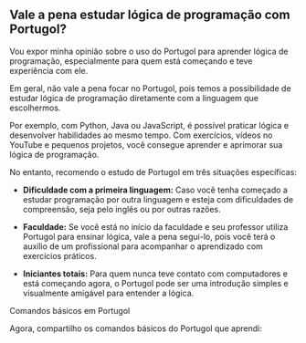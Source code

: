 ## Vale a pena estudar lógica de programação com Portugol?

Vou expor minha opinião sobre o uso do Portugol para aprender lógica de programação, especialmente para quem está começando e teve experiência com ele.

Em geral, não vale a pena focar no Portugol, pois temos a possibilidade de estudar lógica de programação diretamente com a linguagem que escolhermos.

Por exemplo, com Python, Java ou JavaScript, é possível praticar lógica e desenvolver habilidades ao mesmo tempo. Com exercícios, vídeos no YouTube e pequenos projetos, você consegue aprender e aprimorar sua lógica de programação.

No entanto, recomendo o estudo de Portugol em três situações específicas:

* __Dificuldade com a primeira linguagem:__ Caso você tenha começado a estudar programação por outra linguagem e esteja com dificuldades de compreensão, seja pelo inglês ou por outras razões.

* __Faculdade:__ Se você está no início da faculdade e seu professor utiliza Portugol para ensinar lógica, vale a pena segui-lo, pois você terá o auxílio de um profissional para acompanhar o aprendizado com exercícios práticos.

* __Iniciantes totais:__ Para quem nunca teve contato com computadores e está começando agora, o Portugol pode ser uma introdução simples e visualmente amigável para entender a lógica.

Comandos básicos em Portugol

Agora, compartilho os comandos básicos do Portugol que aprendi:
